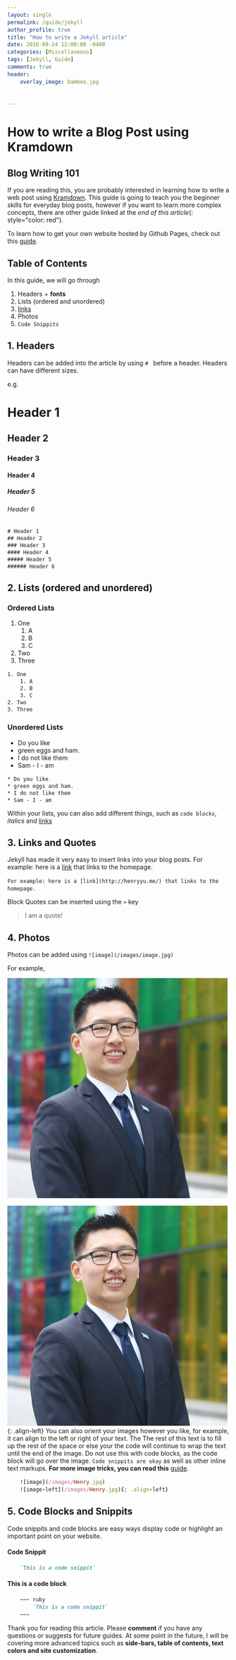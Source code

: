 ```yaml
---
layout: single
permalink: /guide/jekyll
author_profile: true
title: "How to write a Jekyll article"
date: 2016-09-24 12:00:00 -0400
categories: [Miscellaneous]
tags: [Jekyll, Guide]
comments: true
header:
    overlay_image: bamboo.jpg  

    
---
```


# How to write a Blog Post using Kramdown 

## Blog Writing **101**

If you are reading this, you are probably interested in learning how to write a web post using [Kramdown](http://kramdown.gettalong.org/quickref.html#inline-attributes). This guide is going to teach you the beginner skills for everyday blog posts, however if you want to learn more complex concepts, there are other guide linked at the *end of this article*{: style="color: red"}. 


To learn how to get your own website hosted by Github Pages, check out this [guide](https://mmistakes.github.io/minimal-mistakes/docs/quick-start-guide/). 

## Table of Contents 
In this guide, we will go through 

1. Headers + **fonts**  
2. Lists (ordered and unordered)
3. [links](https://jekyllrb.com/docs/github-pages/)
4. Photos 
5. `Code Snippits`


## 1. Headers 
Headers can be added into the article by using `# ` before a header. Headers can have different sizes.  

e.g. 

# Header 1

## Header 2

### Header 3

#### Header 4

##### Header 5

###### Header 6

    # Header 1 
    ## Header 2 
    ### Header 3 
    #### Header 4 
    ##### Header 5 
    ###### Header 6
    
## 2. Lists (ordered and unordered)

### Ordered Lists 

1. One 
    1. A
    2. B
    3. C
2. Two
3. Three

~~~
1. One 
    1. A
    2. B
    3. C
2. Two
3. Three
~~~

### Unordered Lists 
* Do you like 
* green eggs and ham. 
* I do not like them 
* Sam - I - am 

~~~
* Do you like 
* green eggs and ham. 
* I do not like them 
* Sam - I - am 
~~~

Within your lists, you can also add different things, such as `code blocks`, *italics* and [links](http://henryyu.me/guide/)


## 3. Links and Quotes

Jekyll has made it very easy to insert links into your blog posts. For example: here is a [link](http://henryyu.me/) that links to the homepage. 

`For example: here is a [link](http://henryyu.me/) that links to the homepage. `

Block Quotes can be inserted using the `>` key 

> I am a quote! 

## 4. Photos 

Photos can be added using `![image](/images/image.jpg)` 

For example, 

![image](/images/Henry.jpg)

![image-left](/images/Henry.jpg){: .align-left} 
You can also orient your images however you like, for example, it can align to the left or right of your text. The The rest of this text is to fill up the rest of the space or else your the code will continue to wrap the text until the end of the image. Do not use this with code blocks, as the code block will go over the image. `Code snippits are okay` as well as other inline text markups. **For more image tricks, you can read this** [guide](https://mmistakes.github.io/minimal-mistakes/docs/utility-classes/).

~~~ ruby
    ![image](/images/Henry.jpg)
    ![image-left](/images/Henry.jpg){: .align-left} 
~~~

## 5. Code Blocks and Snippits 

Code snippits and code blocks are easy ways display code or highlight an important point on your website. 

#### Code Snippit

~~~ ruby 
    `This is a code snippit`
~~~

#### This is a code block

~~~ ruby
    ~~~ ruby 
        `This is a code snippit`
    ~~~
~~~
    

Thank you for reading this article. Please **comment** if you have any questions or suggests for future guides. At some point in the future, I will be covering more advanced topics such as **side-bars, table of contents, text colors and site customization**. 




